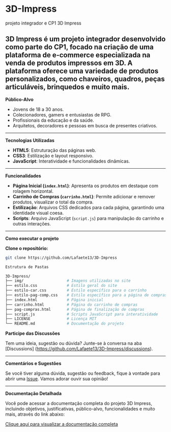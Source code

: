 # 3D-Impress
 projeto integrador e CP1
3D Impress

**3D Impress** é um projeto integrador desenvolvido como parte do CP1, focado na criação de uma plataforma de e-commerce especializada na venda de produtos impressos em 3D. A plataforma oferece uma variedade de produtos personalizados, como chaveiros, quadros, peças articuláveis, brinquedos e muito mais.
---

**Público-Alvo**

- Jovens de 18 a 30 anos.
- Colecionadores, gamers e entusiastas de RPG.
- Profissionais da educação e da saúde.
- Arquitetos, decoradores e pessoas em busca de presentes criativos.
---

**Tecnologias Utilizadas**

- **HTML5**: Estruturação das páginas web.
- **CSS3**: Estilização e layout responsivo.
- **JavaScript**: Interatividade e funcionalidades dinâmicas.
---

**Funcionalidades**
- **Página Inicial (`index.html`)**: Apresenta os produtos em destaque com rolagem horizontal.
- **Carrinho de Compras (`carrinho.html`)**: Permite adicionar e remover produtos, visualizar o total da compra.
- **Estilização**: Arquivos CSS dedicados para cada página, garantindo uma identidade visual coesa.
- **Scripts**: Arquivo JavaScript (`script.js`) para manipulação do carrinho e outras interações.
---

**Como executar o projeto**

**Clone o repositório:**
```bash
git clone https://github.com/Lafaete13/3D-Impress

Estrutura de Pastas

3D-Impress/
├── img/                   # Imagens utilizadas no site
├── estilo.css             # Estilo geral do site
├── estilo-car.css         # Estilo específico para o carrinho
├── estilo-pag-comp.css    # Estilo específico para a página de compras
├── index.html             # Página inicial
├── carrinho.html          # Página do carrinho de compras
├── pag-compras.html       # Página de finalização de compras
├── script.js              # Scripts JavaScript para interatividade
├── LICENSE                # Licença MIT
└── README.md              # Documentação do projeto
```

**Participe das Discussões**

Tem uma ideia, sugestão ou dúvida? Junte-se à conversa na aba [Discussions] (https://github.com/Lafaete13/3D-Impress/discussions).

---

**Comentários e Sugestões**

Se você tiver alguma dúvida, sugestão ou feedback, fique à vontade para abrir uma [Issue](https://github.com/Lafaete13/3D-Impress/issues). Vamos adorar ouvir sua opinião!

---

**Documentação Detalhada**

Você pode acessar a documentação completa do projeto 3D Impress, incluindo objetivos, justificativas, público-alvo, funcionalidades e muito mais, através do link abaixo:

[Clique aqui para visualizar a documentação completa](https://docs.google.com/document/d/1C0LqqmQDGi-GS5GpgMtgncGz4CDQuMNo/edit?usp=sharing&ouid=102801556015030240096&rtpof=true&sd=true)




